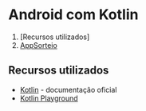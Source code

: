 # Android com Kotlin

1. [Recursos utilizados]
1. [AppSorteio](/AppSorteio/)


## Recursos utilizados

- [Kotlin](https://kotlinlang.org/) - documentação oficial
- [Kotlin Playground](https://play.kotlinlang.org/)
